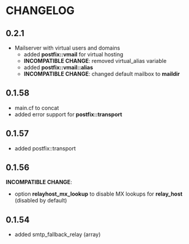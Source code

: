 # CHANGELOG

## 0.2.1

* Mailserver with virtual users and domains
  * added **postfix::vmail** for virtual hosting
  * **INCOMPATIBLE CHANGE**: removed virtual_alias variable
  * added **postfix::vmail::alias**
  * **INCOMPATIBLE CHANGE**: changed default mailbox to **maildir**

## 0.1.58

* main.cf to concat
* added error support for **postfix::transport**

## 0.1.57

* added postfix::transport

## 0.1.56

**INCOMPATIBLE CHANGE**:
* option **relayhost_mx_lookup** to disable MX lookups for **relay_host** (disabled by default)

## 0.1.54

* added smtp_fallback_relay (array)
